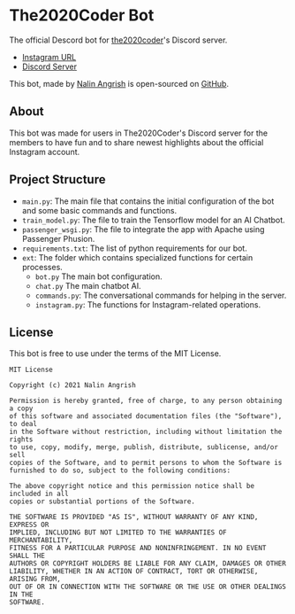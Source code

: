 # The2020Coder Bot
The official Descord bot for [the2020coder](https://www.instagram.com/the2020coder)'s Discord server.  
- [Instagram URL](https://www.instagram.com/the2020coder)  
- [Discord Server](https://discord.gg/DekWAGD3EF)  

This bot, made by [Nalin Angrish](https://www.nalinangrish.me) is open-sourced on [GitHub](https://github.com/Nalin-2005/The2020CoderBot).  

## About
This bot was made for users in The2020Coder's Discord server for the members to have fun and to share newest highlights about the official Instagram account.   

## Project Structure
- `main.py`: The main file that contains the initial configuration of the bot and some basic commands and functions.
- `train_model.py`: The file to train the Tensorflow model for an AI Chatbot.
- `passenger_wsgi.py`: The file to integrate the app with Apache using Passenger Phusion.
- `requirements.txt`: The list of python requirements for our bot.
- `ext`: The folder which contains specialized functions for certain processes.
	- `bot.py` The main bot configuration.
	- `chat.py` The main chatbot AI.
	- `commands.py`: The conversational commands for helping in the server.
	- `instagram.py`: The functions for Instagram-related operations.

## License
This bot is free to use under the terms of the MIT License.
```
MIT License

Copyright (c) 2021 Nalin Angrish

Permission is hereby granted, free of charge, to any person obtaining a copy
of this software and associated documentation files (the "Software"), to deal
in the Software without restriction, including without limitation the rights
to use, copy, modify, merge, publish, distribute, sublicense, and/or sell
copies of the Software, and to permit persons to whom the Software is
furnished to do so, subject to the following conditions:

The above copyright notice and this permission notice shall be included in all
copies or substantial portions of the Software.

THE SOFTWARE IS PROVIDED "AS IS", WITHOUT WARRANTY OF ANY KIND, EXPRESS OR
IMPLIED, INCLUDING BUT NOT LIMITED TO THE WARRANTIES OF MERCHANTABILITY,
FITNESS FOR A PARTICULAR PURPOSE AND NONINFRINGEMENT. IN NO EVENT SHALL THE
AUTHORS OR COPYRIGHT HOLDERS BE LIABLE FOR ANY CLAIM, DAMAGES OR OTHER
LIABILITY, WHETHER IN AN ACTION OF CONTRACT, TORT OR OTHERWISE, ARISING FROM,
OUT OF OR IN CONNECTION WITH THE SOFTWARE OR THE USE OR OTHER DEALINGS IN THE
SOFTWARE.
```
